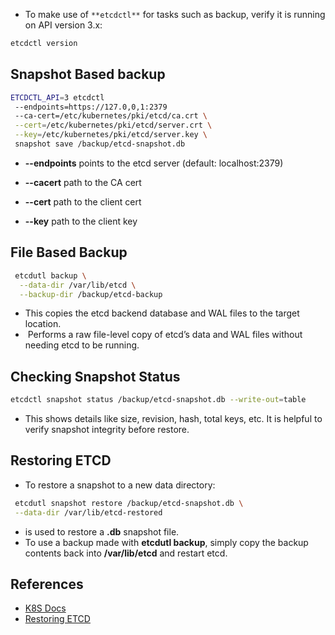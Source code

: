 - To make use of `**etcdctl**` for tasks such as backup, verify it is running on API version 3.x:

```bash
etcdctl version
```

## Snapshot Based backup  

```bash
ETCDCTL_API=3 etcdctl 
 --endpoints=https://127.0,0,1:2379
 --ca-cert=/etc/kubernetes/pki/etcd/ca.crt \
 --cert=/etc/kubernetes/pki/etcd/server.crt \
 --key=/etc/kubernetes/pki/etcd/server.key \
 snapshot save /backup/etcd-snapshot.db
```

- **--endpoints** points to the etcd server (default: localhost:2379)
    
- **--cacert** path to the CA cert
    
- **--cert** path to the client cert
    
- **--key** path to the client key


## File Based Backup

```bash 
 etcdutl backup \
  --data-dir /var/lib/etcd \
  --backup-dir /backup/etcd-backup
```
- This copies the etcd backend database and WAL files to the target location.
-  Performs a raw file-level copy of etcd’s data and WAL files without needing etcd to be running.

##  Checking Snapshot Status

```bash
etcdctl snapshot status /backup/etcd-snapshot.db --write-out=table
```

- This shows details like size, revision, hash, total keys, etc. It is helpful to verify snapshot integrity before restore.
## Restoring ETCD
- To restore a snapshot to a new data directory:
```bash
 etcdutl snapshot restore /backup/etcd-snapshot.db \
 --data-dir /var/lib/etcd-restored
```
- is used to restore a **.db** snapshot file.
- To use a backup made with **etcdutl backup**, simply copy the backup contents back into **/var/lib/etcd** and restart etcd.

## References

- [K8S Docs](https://kubernetes.io/docs/tasks/administer-cluster/configure-upgrade-etcd/#backing-up-an-etcd-cluster)
- [Restoring ETCD](https://github.com/mmumshad/kubernetes-cka-practice-test-solution-etcd-backup-and-restore)